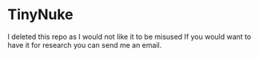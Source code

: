 # TinyNuke
I deleted this repo as I would not like it to be misused If you would want to have it for research you can send me an email.
